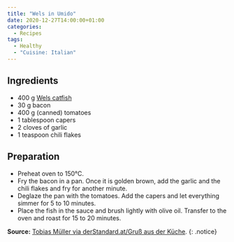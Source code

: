 ```yaml
---
title: "Wels in Umido"
date: 2020-12-27T14:00:00+01:00
categories:
  - Recipes
tags:
  - Healthy
  - "Cuisine: Italian"
---
```


## Ingredients

* 400 g [Wels catfish](https://en.wikipedia.org/wiki/Wels_catfish)
* 30 g bacon
* 400 g (canned) tomatoes
* 1 tablespoon capers
* 2 cloves of garlic
* 1 teaspoon chili flakes

## Preparation

* Preheat oven to 150°C.
* Fry the bacon in a pan. Once it is golden brown, add the garlic and the chili flakes and fry for another minute.
* Deglaze the pan with the tomatoes. Add the capers and let everything simmer for 5 to 10 minutes.
* Place the fish in the sauce and brush lightly with olive oil. Transfer to the oven and roast for 15 to 20 minutes.

**Source:** [Tobias Müller via derStandard.at/Gruß aus der Küche](https://www.derstandard.at/story/2000122208704/schnell-gemacht-und-koestlich-wels-wie-in-neapel).
{: .notice}
